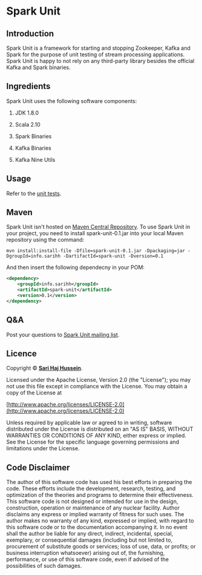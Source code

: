 # Spark Unit

## Introduction
Spark Unit is a framework for starting and stopping Zookeeper, Kafka and Spark for the purpose of unit testing of stream processing applications. Spark Unit is happy to not rely on any third-party library besides the official Kafka and Spark binaries.

## Ingredients
Spark Unit uses the following software components:

1. JDK 1.8.0

2. Scala 2.10

3. Spark Binaries

4. Kafka Binaries

5. Kafka Nine Utils

## Usage
Refer to the [unit tests](./src/test/java/info/sarihh/spark/unit).

## Maven

Spark Unit isn't hosted on [Maven Central Repository](http://search.maven.org). To use Spark Unit in your project, you need to install spark-unit-0.1.jar into your local Maven repository using the command:

```
mvn install:install-file -Dfile=spark-unit-0.1.jar -Dpackaging=jar -DgroupId=info.sarihh -DartifactId=spark-unit -Dversion=0.1
```

And then insert the following dependecny in your POM:

```XML
<dependency>
	<groupId>info.sarihh</groupId>
	<artifactId>spark-unit</artifactId>
	<version>0.1</version>
</dependency>
```

## Q&A

Post your questions to [Spark Unit mailing list](https://lists.sourceforge.net/lists/listinfo/spark-unit-list).

## Licence
Copyright &copy; **[Sari Haj Hussein](http://sarihh.info)**.

Licensed under the Apache License, Version 2.0 (the "License");
you may not use this file except in compliance with the License.
You may obtain a copy of the License at

[http://www.apache.org/licenses/LICENSE-2.0](http://www.apache.org/licenses/LICENSE-2.0)

Unless required by applicable law or agreed to in writing, software
distributed under the License is distributed on an "AS IS" BASIS,
WITHOUT WARRANTIES OR CONDITIONS OF ANY KIND, either express or implied.
See the License for the specific language governing permissions and
limitations under the License.

## Code Disclaimer
The author of this software code has used his best efforts in preparing the code. These efforts include the development, research, testing, and optimization of the theories and programs to determine their effectiveness. This software code is not designed or intended for use in the design, construction, operation or maintenance of any nuclear facility. Author disclaims any express or implied warranty of fitness for such uses. The author makes no warranty of any kind, expressed or implied, with regard to this software code or to the documentation accompanying it. In no event shall the author be liable for any direct, indirect, incidental, special, exemplary, or consequential damages (including but not limited to, procurement of substitute goods or services; loss of use, data, or profits; or business interruption whatsoever) arising out of, the furnishing, performance, or use of this software code, even if advised of the possibilities of such damages.




